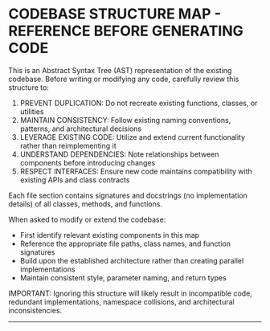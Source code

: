 
# CODEBASE STRUCTURE MAP - REFERENCE BEFORE GENERATING CODE

This is an Abstract Syntax Tree (AST) representation of the existing codebase. Before writing or modifying any code, carefully review this structure to:

1. PREVENT DUPLICATION: Do not recreate existing functions, classes, or utilities
2. MAINTAIN CONSISTENCY: Follow existing naming conventions, patterns, and architectural decisions
3. LEVERAGE EXISTING CODE: Utilize and extend current functionality rather than reimplementing it
4. UNDERSTAND DEPENDENCIES: Note relationships between components before introducing changes
5. RESPECT INTERFACES: Ensure new code maintains compatibility with existing APIs and class contracts

Each file section contains signatures and docstrings (no implementation details) of all classes, methods, and functions.

When asked to modify or extend the codebase:
- First identify relevant existing components in this map
- Reference the appropriate file paths, class names, and function signatures
- Build upon the established architecture rather than creating parallel implementations
- Maintain consistent style, parameter naming, and return types

IMPORTANT: Ignoring this structure will likely result in incompatible code, redundant implementations, namespace collisions, and architectural inconsistencies.

---

